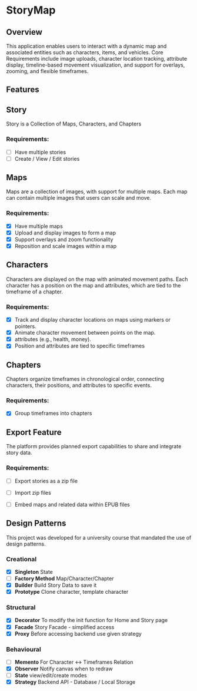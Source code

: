 # StoryMap

## Overview

This application enables users to interact with a dynamic map and associated
entities such as characters, items, and vehicles. Core Requirements include
image uploads, character location tracking, attribute display, timeline-based
movement visualization, and support for overlays, zooming, and flexible
timeframes.

## Features

## Story 
Story is a Collection of Maps, Characters, and Chapters

### Requirements:
- [ ] Have multiple stories
- [ ] Create / View / Edit stories

## Maps
Maps are a collection of images, with support for multiple maps. Each map can
contain multiple images that users can scale and move.

### Requirements:
- [x] Have multiple maps
- [x] Upload and display images to form a map
- [x] Support overlays and zoom functionality
- [x] Reposition and scale images within a map

## Characters
Characters are displayed on the map with animated movement paths. Each
character has a position on the map and attributes, which are tied to the
timeframe of a chapter.

### Requirements:
- [x] Track and display character locations on maps using markers or pointers.
- [x] Animate character movement between points on the map.
- [x] attributes (e.g., health, money).
- [x] Position and attributes are tied to specific timeframes 

## Chapters
Chapters organize timeframes in chronological order, connecting characters,
their positions, and attributes to specific events.

### Requirements:
- [x] Group timeframes into chapters

## Export Feature
The platform provides planned export capabilities to share and integrate story
data.

### Requirements:
- [ ] Export stories as a zip file
- [ ] Import zip files 
- [ ] Embed maps and related data within EPUB files


## Design Patterns
This project was developed for a university course that mandated the use of design 
patterns.

### Creational
- [x] **Singleton** State
- [ ] **Factory Method** Map/Character/Chapter
- [x] **Builder** Build Story Data to save it
- [x] **Prototype** Clone character, template character

### Structural
- [x] **Decorator** To modify the init function for Home and Story page
- [x] **Facade** Story Facade - simplified access  
- [x] **Proxy** Before accessing backend use given strategy

### Behavioural
- [ ] **Memento** For Character <-> Timeframes Relation
- [x] **Observer** Notify canvas when to redraw  
- [ ] **State** view/edit/create modes  
- [x] **Strategy** Backend API - Database / Local Storage  
